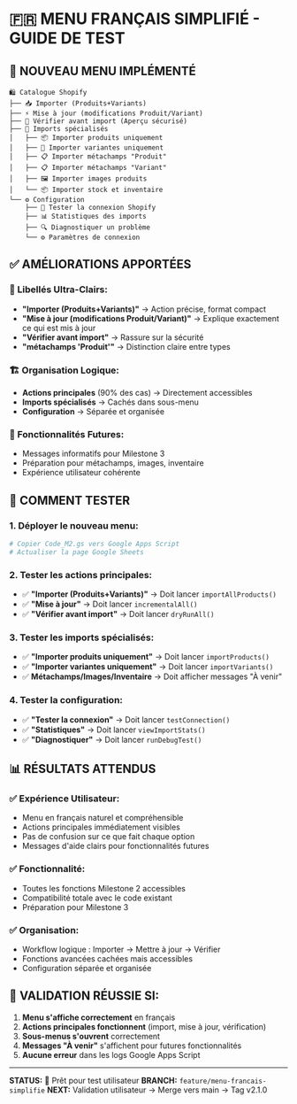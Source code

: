 # 🇫🇷 MENU FRANÇAIS SIMPLIFIÉ - GUIDE DE TEST

## 🎯 **NOUVEAU MENU IMPLÉMENTÉ**

```
🛍️ Catalogue Shopify
├── 📥 Importer (Produits+Variants)
├── ⚡ Mise à jour (modifications Produit/Variant)
├── 🧪 Vérifier avant import (Aperçu sécurisé)
├── 🔧 Imports spécialisés
│   ├── 📦 Importer produits uniquement
│   ├── 🔧 Importer variantes uniquement
│   ├── 📋 Importer métachamps "Produit"
│   ├── 📋 Importer métachamps "Variant"
│   ├── 🖼️ Importer images produits
│   └── 📦 Importer stock et inventaire
└── ⚙️ Configuration
    ├── 🔗 Tester la connexion Shopify
    ├── 📊 Statistiques des imports
    ├── 🔍 Diagnostiquer un problème
    └── ⚙️ Paramètres de connexion
```

## ✅ **AMÉLIORATIONS APPORTÉES**

### **🎯 Libellés Ultra-Clairs:**
- **"Importer (Produits+Variants)"** → Action précise, format compact
- **"Mise à jour (modifications Produit/Variant)"** → Explique exactement ce qui est mis à jour
- **"Vérifier avant import"** → Rassure sur la sécurité
- **"métachamps 'Produit'"** → Distinction claire entre types

### **🏗️ Organisation Logique:**
- **Actions principales** (90% des cas) → Directement accessibles
- **Imports spécialisés** → Cachés dans sous-menu
- **Configuration** → Séparée et organisée

### **🚀 Fonctionnalités Futures:**
- Messages informatifs pour Milestone 3
- Préparation pour métachamps, images, inventaire
- Expérience utilisateur cohérente

## 🧪 **COMMENT TESTER**

### **1. Déployer le nouveau menu:**
```bash
# Copier Code_M2.gs vers Google Apps Script
# Actualiser la page Google Sheets
```

### **2. Tester les actions principales:**
- ✅ **"Importer (Produits+Variants)"** → Doit lancer `importAllProducts()`
- ✅ **"Mise à jour"** → Doit lancer `incrementalAll()`
- ✅ **"Vérifier avant import"** → Doit lancer `dryRunAll()`

### **3. Tester les imports spécialisés:**
- ✅ **"Importer produits uniquement"** → Doit lancer `importProducts()`
- ✅ **"Importer variantes uniquement"** → Doit lancer `importVariants()`
- ✅ **Métachamps/Images/Inventaire** → Doit afficher messages "À venir"

### **4. Tester la configuration:**
- ✅ **"Tester la connexion"** → Doit lancer `testConnection()`
- ✅ **"Statistiques"** → Doit lancer `viewImportStats()`
- ✅ **"Diagnostiquer"** → Doit lancer `runDebugTest()`

## 📊 **RÉSULTATS ATTENDUS**

### **✅ Expérience Utilisateur:**
- Menu en français naturel et compréhensible
- Actions principales immédiatement visibles
- Pas de confusion sur ce que fait chaque option
- Messages d'aide clairs pour fonctionnalités futures

### **✅ Fonctionnalité:**
- Toutes les fonctions Milestone 2 accessibles
- Compatibilité totale avec le code existant
- Préparation pour Milestone 3

### **✅ Organisation:**
- Workflow logique : Importer → Mettre à jour → Vérifier
- Fonctions avancées cachées mais accessibles
- Configuration séparée et organisée

## 🎉 **VALIDATION RÉUSSIE SI:**

1. **Menu s'affiche correctement** en français
2. **Actions principales fonctionnent** (import, mise à jour, vérification)
3. **Sous-menus s'ouvrent** correctement
4. **Messages "À venir"** s'affichent pour futures fonctionnalités
5. **Aucune erreur** dans les logs Google Apps Script

---

**STATUS:** 🚀 Prêt pour test utilisateur
**BRANCH:** `feature/menu-francais-simplifie`
**NEXT:** Validation utilisateur → Merge vers main → Tag v2.1.0
